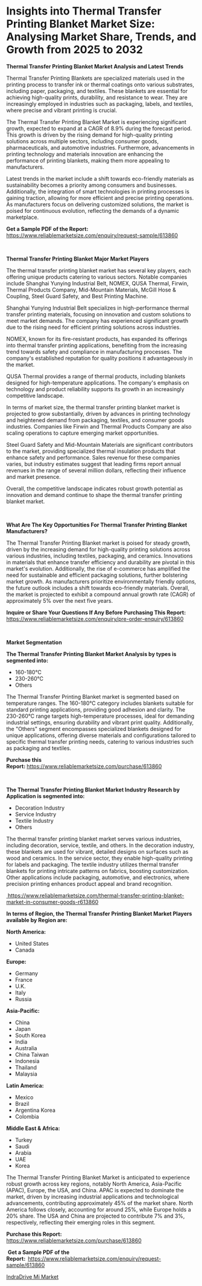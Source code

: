 <p><h1>Insights into Thermal Transfer Printing Blanket Market Size: Analysing Market Share, Trends, and Growth from 2025 to 2032</h1></p><p><strong>Thermal Transfer Printing Blanket Market Analysis and Latest Trends</strong></p>
<p><p>Thermal Transfer Printing Blankets are specialized materials used in the printing process to transfer ink or thermal coatings onto various substrates, including paper, packaging, and textiles. These blankets are essential for achieving high-quality prints, durability, and resistance to wear. They are increasingly employed in industries such as packaging, labels, and textiles, where precise and vibrant printing is crucial.</p><p>The Thermal Transfer Printing Blanket Market is experiencing significant growth, expected to expand at a CAGR of 8.9% during the forecast period. This growth is driven by the rising demand for high-quality printing solutions across multiple sectors, including consumer goods, pharmaceuticals, and automotive industries. Furthermore, advancements in printing technology and materials innovation are enhancing the performance of printing blankets, making them more appealing to manufacturers.</p><p>Latest trends in the market include a shift towards eco-friendly materials as sustainability becomes a priority among consumers and businesses. Additionally, the integration of smart technologies in printing processes is gaining traction, allowing for more efficient and precise printing operations. As manufacturers focus on delivering customized solutions, the market is poised for continuous evolution, reflecting the demands of a dynamic marketplace.</p></p>
<p><strong>Get a Sample PDF of the Report:&nbsp;</strong> <a href="https://www.reliablemarketsize.com/enquiry/request-sample/613860?utm_campaign=2625&utm_medium=2&utm_source=Github&utm_content=ia&utm_term=24032025&utm_id=thermal-transfer-printing-blanket">https://www.reliablemarketsize.com/enquiry/request-sample/613860</a></p>
<p>&nbsp;</p>
<p><strong>Thermal Transfer Printing Blanket Major Market Players</strong></p>
<p><p>The thermal transfer printing blanket market has several key players, each offering unique products catering to various sectors. Notable companies include Shanghai Yunying Industrial Belt, NOMEX, QUSA Thermal, Firwin, Thermal Products Company, Mid-Mountain Materials, McGill Hose & Coupling, Steel Guard Safety, and Best Printing Machine. </p><p>Shanghai Yunying Industrial Belt specializes in high-performance thermal transfer printing materials, focusing on innovation and custom solutions to meet market demands. The company has experienced significant growth due to the rising need for efficient printing solutions across industries. </p><p>NOMEX, known for its fire-resistant products, has expanded its offerings into thermal transfer printing applications, benefiting from the increasing trend towards safety and compliance in manufacturing processes. The company's established reputation for quality positions it advantageously in the market.</p><p>QUSA Thermal provides a range of thermal products, including blankets designed for high-temperature applications. The company's emphasis on technology and product reliability supports its growth in an increasingly competitive landscape.</p><p>In terms of market size, the thermal transfer printing blanket market is projected to grow substantially, driven by advances in printing technology and heightened demand from packaging, textiles, and consumer goods industries. Companies like Firwin and Thermal Products Company are also scaling operations to capture emerging market opportunities.</p><p>Steel Guard Safety and Mid-Mountain Materials are significant contributors to the market, providing specialized thermal insulation products that enhance safety and performance. Sales revenue for these companies varies, but industry estimates suggest that leading firms report annual revenues in the range of several million dollars, reflecting their influence and market presence.</p><p>Overall, the competitive landscape indicates robust growth potential as innovation and demand continue to shape the thermal transfer printing blanket market.</p></p>
<p>&nbsp;</p>
<p><strong>What Are The Key Opportunities For Thermal Transfer Printing Blanket Manufacturers?</strong></p>
<p><p>The Thermal Transfer Printing Blanket market is poised for steady growth, driven by the increasing demand for high-quality printing solutions across various industries, including textiles, packaging, and ceramics. Innovations in materials that enhance transfer efficiency and durability are pivotal in this market's evolution. Additionally, the rise of e-commerce has amplified the need for sustainable and efficient packaging solutions, further bolstering market growth. As manufacturers prioritize environmentally friendly options, the future outlook includes a shift towards eco-friendly materials. Overall, the market is projected to exhibit a compound annual growth rate (CAGR) of approximately 5% over the next five years.</p></p>
<p><strong>Inquire or Share Your Questions If Any Before Purchasing This Report:</strong> <a href="https://www.reliablemarketsize.com/enquiry/pre-order-enquiry/613860?utm_campaign=2625&utm_medium=2&utm_source=Github&utm_content=ia&utm_term=24032025&utm_id=thermal-transfer-printing-blanket">https://www.reliablemarketsize.com/enquiry/pre-order-enquiry/613860</a></p>
<p>&nbsp;</p>
<p><strong>Market Segmentation</strong></p>
<p><strong>The Thermal Transfer Printing Blanket Market Analysis by types is segmented into:</strong></p>
<p><ul><li>160-180℃</li><li>230-260℃</li><li>Others</li></ul></p>
<p><p>The Thermal Transfer Printing Blanket market is segmented based on temperature ranges. The 160-180℃ category includes blankets suitable for standard printing applications, providing good adhesion and clarity. The 230-260℃ range targets high-temperature processes, ideal for demanding industrial settings, ensuring durability and vibrant print quality. Additionally, the "Others" segment encompasses specialized blankets designed for unique applications, offering diverse materials and configurations tailored to specific thermal transfer printing needs, catering to various industries such as packaging and textiles.</p></p>
<p><strong>Purchase this Report:&nbsp;</strong><a href="https://www.reliablemarketsize.com/purchase/613860?utm_campaign=2625&utm_medium=2&utm_source=Github&utm_content=ia&utm_term=24032025&utm_id=thermal-transfer-printing-blanket">https://www.reliablemarketsize.com/purchase/613860</a></p>
<p>&nbsp;</p>
<p><strong>The Thermal Transfer Printing Blanket Market Industry Research by Application is segmented into:</strong></p>
<p><ul><li>Decoration Industry</li><li>Service Industry</li><li>Textile Industry</li><li>Others</li></ul></p>
<p><p>The thermal transfer printing blanket market serves various industries, including decoration, service, textile, and others. In the decoration industry, these blankets are used for vibrant, detailed designs on surfaces such as wood and ceramics. In the service sector, they enable high-quality printing for labels and packaging. The textile industry utilizes thermal transfer blankets for printing intricate patterns on fabrics, boosting customization. Other applications include packaging, automotive, and electronics, where precision printing enhances product appeal and brand recognition.</p></p>
<p><a href="https://www.reliablemarketsize.com/thermal-transfer-printing-blanket-market-in-consumer-goods-r613860?utm_campaign=2625&utm_medium=2&utm_source=Github&utm_content=ia&utm_term=24032025&utm_id=thermal-transfer-printing-blanket">&nbsp;https://www.reliablemarketsize.com/thermal-transfer-printing-blanket-market-in-consumer-goods-r613860</a></p>
<p><strong>In terms of Region, the Thermal Transfer Printing Blanket Market Players available by Region are:</strong></p>
<p>
    <p> <strong> North America: </strong>
        <ul>
            <li>United States</li>
            <li>Canada</li>
        </ul>
        </p> 
    <p> <strong> Europe: </strong>
        <ul>
            <li>Germany</li>
            <li>France</li>
            <li>U.K.</li>
            <li>Italy</li>
            <li>Russia</li>
        </ul>
        </p> 
    <p> <strong> Asia-Pacific: </strong>
        <ul>
            <li>China</li>
            <li>Japan</li>
            <li>South Korea</li>
            <li>India</li>
            <li>Australia</li>
            <li>China Taiwan</li>
            <li>Indonesia</li>
            <li>Thailand</li>
            <li>Malaysia</li>
        </ul>
        </p> 
    <p> <strong> Latin America: </strong>
        <ul>
            <li>Mexico</li>
            <li>Brazil</li>
            <li>Argentina Korea</li>
            <li>Colombia</li>
        </ul>
        </p> 
    <p> <strong> Middle East & Africa: </strong>
        <ul>
            <li>Turkey</li>
            <li>Saudi</li>
            <li>Arabia</li>
            <li>UAE</li>
            <li>Korea</li>
        </ul>
    </p>
    </p>
<p><p>The Thermal Transfer Printing Blanket Market is anticipated to experience robust growth across key regions, notably North America, Asia-Pacific (APAC), Europe, the USA, and China. APAC is expected to dominate the market, driven by increasing industrial applications and technological advancements, contributing approximately 45% of the market share. North America follows closely, accounting for around 25%, while Europe holds a 20% share. The USA and China are projected to contribute 7% and 3%, respectively, reflecting their emerging roles in this segment.</p></p>
<p><strong>Purchase this Report: </strong><a href="https://www.reliablemarketsize.com/purchase/613860?utm_campaign=2625&utm_medium=2&utm_source=Github&utm_content=ia&utm_term=24032025&utm_id=thermal-transfer-printing-blanket">https://www.reliablemarketsize.com/purchase/613860</a></p>
<p>&nbsp;<strong>Get a Sample PDF of the Report:&nbsp;&nbsp;</strong><a href="https://www.reliablemarketsize.com/enquiry/request-sample/613860?utm_campaign=2625&utm_medium=2&utm_source=Github&utm_content=ia&utm_term=24032025&utm_id=thermal-transfer-printing-blanket">https://www.reliablemarketsize.com/enquiry/request-sample/613860</a></p>
<p><strong></strong></p>
<p><p><a href="https://github.com/pearlinewhite4692/Market-Research-Report-List-1/blob/main/indradrive-mi-market.md?utm_campaign=2625&utm_medium=2&utm_source=Github&utm_content=ia&utm_term=24032025&utm_id=thermal-transfer-printing-blanket">IndraDrive Mi Market</a></p></p>